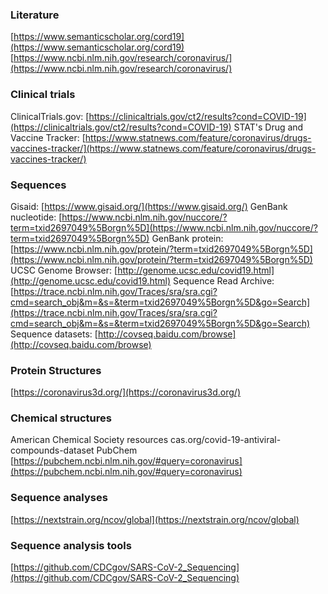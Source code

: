 
### Literature
[https://www.semanticscholar.org/cord19](https://www.semanticscholar.org/cord19)
[https://www.ncbi.nlm.nih.gov/research/coronavirus/](https://www.ncbi.nlm.nih.gov/research/coronavirus/)

### Clinical trials
ClinicalTrials.gov:
[https://clinicaltrials.gov/ct2/results?cond=COVID-19](https://clinicaltrials.gov/ct2/results?cond=COVID-19)
STAT's Drug and Vaccine Tracker:
[https://www.statnews.com/feature/coronavirus/drugs-vaccines-tracker/](https://www.statnews.com/feature/coronavirus/drugs-vaccines-tracker/)


### Sequences
Gisaid: [https://www.gisaid.org/](https://www.gisaid.org/)
 GenBank nucleotide: [https://www.ncbi.nlm.nih.gov/nuccore/?term=txid2697049%5Borgn%5D](https://www.ncbi.nlm.nih.gov/nuccore/?term=txid2697049%5Borgn%5D)
 GenBank protein:
[https://www.ncbi.nlm.nih.gov/protein/?term=txid2697049%5Borgn%5D](https://www.ncbi.nlm.nih.gov/protein/?term=txid2697049%5Borgn%5D)
UCSC Genome Browser:
[http://genome.ucsc.edu/covid19.html](http://genome.ucsc.edu/covid19.html)
Sequence Read Archive:
[https://trace.ncbi.nlm.nih.gov/Traces/sra/sra.cgi?cmd=search_obj&m=&s=&term=txid2697049%5Borgn%5D&go=Search](https://trace.ncbi.nlm.nih.gov/Traces/sra/sra.cgi?cmd=search_obj&m=&s=&term=txid2697049%5Borgn%5D&go=Search)
Sequence datasets:
[http://covseq.baidu.com/browse](http://covseq.baidu.com/browse)

### Protein Structures
[https://coronavirus3d.org/](https://coronavirus3d.org/)

### Chemical structures
American Chemical Society resources
cas.org/covid-19-antiviral-compounds-dataset
PubChem
[https://pubchem.ncbi.nlm.nih.gov/#query=coronavirus](https://pubchem.ncbi.nlm.nih.gov/#query=coronavirus)

### Sequence analyses
[https://nextstrain.org/ncov/global](https://nextstrain.org/ncov/global)

### Sequence analysis tools
[https://github.com/CDCgov/SARS-CoV-2_Sequencing](https://github.com/CDCgov/SARS-CoV-2_Sequencing)



<!--stackedit_data:
eyJoaXN0b3J5IjpbLTExOTY0NzAzMDQsLTExNjM5MzMxNTYsLT
Y4NDg5OTUwNyw3MzA5OTgxMTZdfQ==
-->